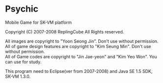 # Psychic
Mobile Game for SK-VM platform

Copyright (C) 2007-2008 ReplingCube All Rights reserved.

All images are copyright to "Yoon Seong Jin". Don't use without permission.<br />
All of game design features are copyright to "Kim Seung Min". Don't use without permission.<br />
All of Game codes are copyright to "Jin Jae-yeon" and "Kim Yeo Won". You can use for study.

This program need to Eclipse(ver from 2007-2008) and Java SE 1.5 SDK, SK-VM 1.3.0.
